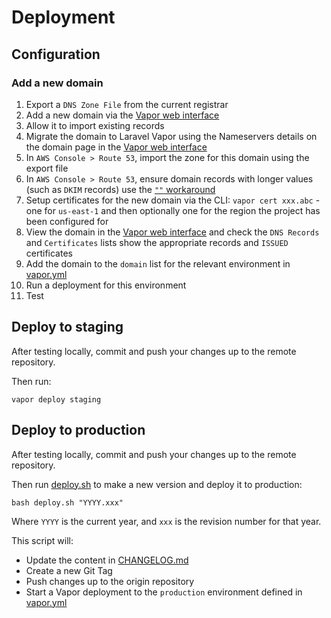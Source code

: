 # Deployment

## Configuration

### Add a new domain

1. Export a `DNS Zone File` from the current registrar
2. Add a new domain via the [Vapor web interface](https://vapor.laravel.com/app/)
3. Allow it to import existing records
4. Migrate the domain to Laravel Vapor using the Nameservers details on the domain page in the [Vapor web interface](https://vapor.laravel.com/app/)
5. In `AWS Console > Route 53`, import the zone for this domain using the export file
6. In `AWS Console > Route 53`, ensure domain records with longer values (such as `DKIM` records) use the [`""` workaround](https://aws.amazon.com/premiumsupport/knowledge-center/txtrdatatoolong-error/)
7. Setup certificates for the new domain via the CLI: `vapor cert xxx.abc` - one for `us-east-1` and then optionally one for the region the project has been configured for
8. View the domain in the [Vapor web interface](https://vapor.laravel.com/app/) and check the `DNS Records` and `Certificates` lists show the appropriate records and `ISSUED` certificates
9. Add the domain to the `domain` list for the relevant environment in [vapor.yml](vapor.yml)
10. Run a deployment for this environment
11. Test

## Deploy to staging

After testing locally, commit and push your changes up to the remote repository.

Then run:

```
vapor deploy staging
```

## Deploy to production

After testing locally, commit and push your changes up to the remote repository.

Then run [deploy.sh](deploy.sh) to make a new version and deploy it to production:

```
bash deploy.sh "YYYY.xxx"
```

Where `YYYY` is the current year, and `xxx` is the revision number for that year.

This script will:

- Update the content in [CHANGELOG.md](CHANGELOG.md)
- Create a new Git Tag
- Push changes up to the origin repository
- Start a Vapor deployment to the `production` environment defined in [vapor.yml](vapor.yml)
